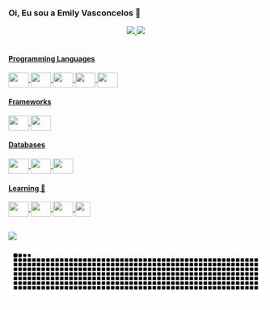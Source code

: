 ### Oi, Eu sou a Emily Vasconcelos 👋

<div align="center">
  <a href="https://github.com/EmilyCV">
  <img height="190em" src="https://github-readme-stats.vercel.app/api?username=EmilyCV&show_icons=true&theme=tokyonight&include_all_commits=true&count_private=true"/>
  <img height="190em" src="https://github-readme-stats.vercel.app/api/top-langs/?username=EmilyCV&layout=compact&langs_count=10&theme=tokyonight"/>
</div>
 
 
<div style="display: inline_block"><br>
  <h4>Programming Languages</h4>
    <img align="center" height="30" width="40" src="https://cdn.jsdelivr.net/gh/devicons/devicon/icons/python/python-original.svg">
    <img align="center" height="30" width="40" src="https://cdn.jsdelivr.net/gh/devicons/devicon/icons/java/java-original.svg" />
    <img align="center" height="30" width="40" src="https://cdn.jsdelivr.net/gh/devicons/devicon/icons/html5/html5-original.svg" />
    <img align="center" height="30" width="40" src="https://cdn.jsdelivr.net/gh/devicons/devicon/icons/css3/css3-original.svg" />
    <img align="center" height="30" width="40" src="https://cdn.jsdelivr.net/gh/devicons/devicon/icons/javascript/javascript-original.svg" />
  <h4>Frameworks</h4>
    <img align="center" height="30" width="40" src="https://cdn.jsdelivr.net/gh/devicons/devicon/icons/flask/flask-original.svg"/>
    <img align="center" height="30" width="40" src="https://cdn.jsdelivr.net/gh/devicons/devicon/icons/spring/spring-original.svg" />
  <h4>Databases</h4>
    <img align="center" height="30" width="40" src="https://cdn.jsdelivr.net/gh/devicons/devicon/icons/mysql/mysql-original.svg" />
    <img align="center" height="30" width="40" src="https://cdn.jsdelivr.net/gh/devicons/devicon/icons/oracle/oracle-original.svg" />
    <img align="center" height="30" width="40" src="https://cdn.jsdelivr.net/gh/devicons/devicon/icons/sqlite/sqlite-original.svg" /> 
  <h4>Learning 📝</h4>
    <img align="center" height="30" width="40" src="https://cdn.jsdelivr.net/gh/devicons/devicon/icons/react/react-original.svg"/> 
    <img align="center" height="30" width="40" src="https://cdn.jsdelivr.net/gh/devicons/devicon/icons/typescript/typescript-original.svg" />
    <img align="center" height="30" width="40" src="https://cdn.jsdelivr.net/gh/devicons/devicon/icons/docker/docker-original.svg" />
  <img align="center" height="30" width=30" src="https://selenium-python.readthedocs.io/_static/logo.png" />
</div>  
  
   ##
  
<div> 
  <a href="https://www.linkedin.com/in/emily-cunha-vasconcelos-5536a01a7" target="_blank"><img src="https://img.shields.io/badge/LinkedIn-0077B5?style=for-the-badge&logo=linkedin&logoColor=white" target="_blank"></a>
 
</div>
  
![Snake animation](https://github.com/EmilyCV/EmilyCV/blob/output/github-contribution-grid-snake.svg)
